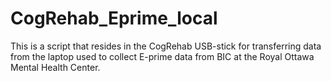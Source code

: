 # CogRehab_Eprime_local
This is a script that resides in the CogRehab USB-stick for transferring data from the laptop used to collect E-prime data from BIC at the Royal Ottawa Mental Health Center.
